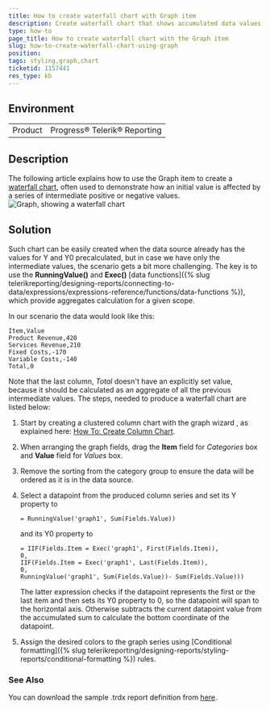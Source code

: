 ```yaml
---
title: How to create waterfall chart with Graph item
description: Create waterfall chart that shows accumulated data values using the Graph item
type: how-to
page_title: How to create waterfall chart with the Graph item
slug: how-to-create-waterfall-chart-using-graph
position: 
tags: styling,graph,chart
ticketid: 1157441
res_type: kb
---
```


## Environment
<table>
	<tr>
		<td>Product</td>
		<td>Progress® Telerik® Reporting</td>
	</tr>
</table>


## Description
The following article explains how to use the Graph item to create a [waterfall chart](https://en.wikipedia.org/wiki/Waterfall_chart), 
often used to demonstrate how an initial value is affected by a series of intermediate positive or negative values.
![Graph, showing a waterfall chart](https://www.telerik.com/sfimages/default-source/kb-articles/reporting-solution/waterfall-chart.png?sfvrsn=f5657783_2 "Waterfall chart")

## Solution
Such chart can be easily created when the data source already has the values for Y and Y0 precalculated, but in case we have only the
intermediate values, the scenario gets a bit more challenging. The key is to use the 
**RunningValue()** and **Exec()** [data functions]({% slug telerikreporting/designing-reports/connecting-to-data/expressions/expressions-reference/functions/data-functions %}), 
which provide aggregates calculation for a given scope.

In our scenario the data would look like this:
```
Item,Value
Product Revenue,420
Services Revenue,210
Fixed Costs,-170
Variable Costs,-140
Total,0
```

Note that the last column, *Total* doesn't have an explicitly set value, because it should be calculated as an aggregate of all the previous intermediate values.
The steps, needed to produce a waterfall chart are listed below:

1. Start by creating a clustered column chart with the graph wizard , as explained here: [How To: Create Column Chart](../graphhowtocreatecolumnchart).
2. When arranging the graph fields, drag the **Item** field for *Categories* box and **Value** field for *Values* box.
3. Remove the sorting from the category group to ensure the data will be ordered as it is in the data source.
4. Select a datapoint from the produced column series and set its Y property to 

	```
	= RunningValue('graph1', Sum(Fields.Value))
	```
	
	and its Y0 property to 
	
	```
	= IIF(Fields.Item = Exec('graph1', First(Fields.Item)), 
	0, 
	IIF(Fields.Item = Exec('graph1', Last(Fields.Item)),
	0,
	RunningValue('graph1', Sum(Fields.Value))- Sum(Fields.Value)))
	```
	
	The latter expression checks if the datapoint represents the first or the last item and then sets its Y0 property to 0, so the datapoint will span to the horizontal axis. 
	Otherwise subtracts the current datapoint value from the accumulated sum to calculate the bottom coordinate of the datapoint.
5. Assign the desired colors to the graph series using [Conditional formatting]({% slug telerikreporting/designing-reports/styling-reports/conditional-formatting %}) rules.

### See Also
You can download the sample .trdx report definition from [here](https://www.telerik.com/docs/default-source/knowledgebasearticleattachments/reporting/waterfallchart.trdx?sfvrsn=d0eb9990_4&download=true).
